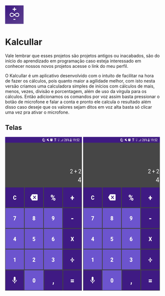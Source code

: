 ![]( https://github.com/Silva-Tech-Souza/Android-app-Calculadora-por-voz/blob/main/logo_kalcular%20(1).png)

# Kalcullar

Vale lembrar que esses projetos são projetos antigos ou inacabados, são do início do aprendizado em programação caso esteja interessado em conhecer nossos novos projetos acesse o link do meu perfil.

O Kalcullar é um aplicativo desenvolvido com o intuito de facilitar na hora de fazer os cálculos, pois quanto maior a agilidade melhor, com isto nesta versão criamos uma calculadora simples de inícios com cálculos de mais, menos, vezes, divisão e porcentagem, além de uso da vírgula para os cálculos.
Então adicionamos os comandos por voz assim basta pressionar o botão de microfone e falar a conta e pronto ele calcula o resultado além disso caso deseje que os valores sejam ditos em voz alta basta só clicar uma vez pra ativar o microfone. 

<h2> Telas </h2>


![]( https://github.com/Silva-Tech-Souza/Android-app-Calculadora-por-voz/blob/main/WhatsApp%20Image%202020-12-01%20at%2019.51.50%20(4).png)
![]( https://github.com/Silva-Tech-Souza/Android-app-Calculadora-por-voz/blob/main/WhatsApp%20Image%202020-12-01%20at%2019.51.50%20(5).png)
